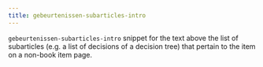 ```yaml
---
title: gebeurtenissen-subarticles-intro
---
```


`gebeurtenissen-subarticles-intro` snippet for the text above the list of subarticles (e.g. a list of decisions of a decision tree) that pertain to the item on a non-book item page.
